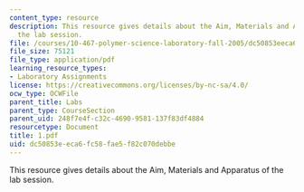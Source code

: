 ```yaml
---
content_type: resource
description: This resource gives details about the Aim, Materials and Apparatus of
  the lab session.
file: /courses/10-467-polymer-science-laboratory-fall-2005/dc50853eeca6fc58fae5f82c070debbe_1.pdf
file_size: 75121
file_type: application/pdf
learning_resource_types:
- Laboratory Assignments
license: https://creativecommons.org/licenses/by-nc-sa/4.0/
ocw_type: OCWFile
parent_title: Labs
parent_type: CourseSection
parent_uid: 248f7e4f-c32c-4690-9581-137f83df4884
resourcetype: Document
title: 1.pdf
uid: dc50853e-eca6-fc58-fae5-f82c070debbe
---
```

This resource gives details about the Aim, Materials and Apparatus of the lab session.